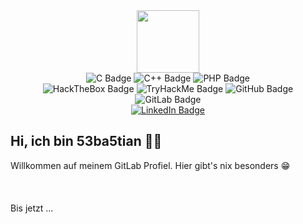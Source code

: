 <div id="header" align="center">
  <img src="https://media.tenor.com/v2es7QGjFfoAAAAi/raul-senes-gamer.gif" width="100"/>
  <div id="badges">
    <a>
      <img src="https://img.shields.io/badge/C-00599C?style=for-the-badge&logo=c&logoColor=white" alt="C Badge">
    </a>
    <a>
      <img src="https://img.shields.io/badge/C%2B%2B-00599C?style=for-the-badge&logo=c%2B%2B&logoColor=white" alt="C++ Badge">
    </a>
    <a>
      <img src="https://img.shields.io/badge/PHP-777BB4?style=for-the-badge&logo=php&logoColor=white" alt="PHP Badge">
    </a>
  </div>
  <div id="badges">
    <a>
     <img src="https://img.shields.io/badge/-HackTheBox-%239FEF00?style=for-the-badge&logo=hackthebox&logoColor=white" alt="HackTheBox Badge">
    </a>
    <a>
      <img src="https://img.shields.io/badge/-TryHackMe-%23212C42?style=for-the-badge&logo=tryhackme&logoColor=white" alt="TryHackMe Badge">
    </a>
    <a>
      <img src="https://img.shields.io/badge/GitHub-100000?style=for-the-badge&logo=github&logoColor=white" alt="GitHub Badge"/>
    </a>
    <a>
      <img src="https://img.shields.io/badge/GitLab-330F63?style=for-the-badge&logo=gitlab&logoColor=white" alt="GitLab Badge"/>
    </a>
  </div>
  <div id="badges">
    <a href="https://www.linkedin.com/in/sebastian-gla%C3%9F-58a917225/">
      <img src="https://img.shields.io/badge/LinkedIn-blue?style=for-the-badge&logo=linkedin&logoColor=white" alt="LinkedIn Badge"/>
    </a>
  </div>
</div>


## Hi, ich bin 53ba5tian 👋🏻
Willkommen auf meinem GitLab Profiel. Hier gibt's nix besonders 😁 \
 \
 \
 \
Bis jetzt ... \
 
